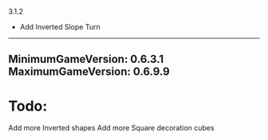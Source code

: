 3.1.2 
* Add Inverted Slope Turn


---
MinimumGameVersion: 0.6.3.1
MaximumGameVersion: 0.6.9.9
---

# Todo:
Add more Inverted shapes
Add more Square decoration cubes